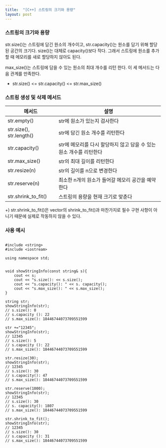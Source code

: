 ```yaml
---
title:  "[C++] 스트링의 크기와 용량"
layout: post
---
```


### 스트링의 크기와 용량

str.size()는 스트링에 담긴 원소의 개수이고, str.capacity()는 원소를 담기 위해 할당된 공간의 크기다. size()는 대체로 capacity()보다 작다. 그래서 스트링에 원소를 추가할 때 메모리를 새로 할당하지 않아도 된다. 


max_size()는 스트링에 담을 수 있는 원소의 최대 개수를 리턴
한다. 이 세 메서드는 다음 관계를 만족한다.

- str.size() <= str.capacity() <= str.max_size()

### 스트링 생성 및 삭제 메서드

| 메서드 | 설명 |
| --- | --- |
| str.empty() | str에 원소가 있는지 검사한다 |
| str.size(), str.length() | str에 담긴 원소 개수를 리턴한다 |
| str.capacity() | str에 메모리를 다시 할당하지 않고 담을 수 있는 원소 개수를 리턴한다 |
| str.max_size() | str의 최대 길이를 리턴한다 |
| str.resize(n) | str의 길이를 n으로 변경한다 |
| str.reserve(n) | 최소한 n개의 원소가 들어갈 메모리 공간을 예약한다 |
| str.shrink_to_fit() | 스트링의 용량을 현재 크기로 맞춘다 |

+) str.shrink_to_fit()은 vector의 shrink_to_fit()과 마찬가지로 필수 구현 사항이 아니기 때문에 실제로 작동하지 않을 수 있다.

### 사용 예시

```

#include <string>
#include <iostream>

using namespace std;


void showStringInfo(const string& s){
    cout << s;
    cout << "s.size(): << s.size();
    cout << "s.capacity(): " << s. capacity();
    cout << "s.max_size(): " << s.max_size();
}

string str;
showStringInfo(str);
// s.size(): 0
// s.capacity (): 22
// s.max_size(): 18446744073709551599

str +="12345";
showStringInfo(str);
// 12345
// s.size(): 5
// s.capacity (): 22
// s.max_size(): 18446744073709551599

str.resize(30);
showStringInfo(str);
// 12345
// s.size(): 30
// s.capacity(): 47
// s.max_size(): 18446744073709551599

str.reserve(1000);
showStringInfo(str);
// 12345
// s.size(): 30
// s. capacity(): 1807
// s.max_size(): 18446744073709551599

str.shrink_to_fit();
showStringInfo(str);
// 12345
// s.size(): 30
// s.capacity (): 31
// s.max_size(): 18446744073709551599

```